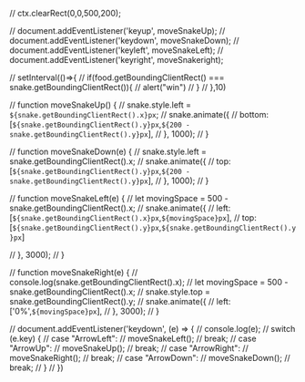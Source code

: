 // ctx.clearRect(0,0,500,200);

// document.addEventListener('keyup', moveSnakeUp);
// document.addEventListener('keydown', moveSnakeDown);
// document.addEventListener('keyleft', moveSnakeLeft);
// document.addEventListener('keyright', moveSnakeright);

// setInterval(()=>{
// if(food.getBoundingClientRect() === snake.getBoundingClientRect()){
// alert("win")
// }
// },10)

// function moveSnakeUp() {
// snake.style.left = `${snake.getBoundingClientRect().x}px`;
// snake.animate({
// bottom: [`${snake.getBoundingClientRect().y}px`,`${200 - snake.getBoundingClientRect().y}px`],
// }, 1000);
// }

// function moveSnakeDown(e) {
// snake.style.left = snake.getBoundingClientRect().x;
// snake.animate({
// top: [`${snake.getBoundingClientRect().y}px`,`${200 - snake.getBoundingClientRect().y}px`],
// }, 1000);
// }

// function moveSnakeLeft(e) {
// let movingSpace = 500 - snake.getBoundingClientRect().x;
// snake.animate({
// left: [`${snake.getBoundingClientRect().x}px`,`${movingSpace}px`],
// top: [`${snake.getBoundingClientRect().y}px`,`${snake.getBoundingClientRect().y}px`]

// }, 3000);
// }

// function moveSnakeRight(e) {
// console.log(snake.getBoundingClientRect().x);
// let movingSpace = 500 - snake.getBoundingClientRect().x;
// snake.style.top = snake.getBoundingClientRect().y;
// snake.animate({
// left:['0%',`${movingSpace}px`],
// }, 3000);
// }

// document.addEventListener('keydown', (e) => {
// console.log(e);
// switch (e.key) {
// case "ArrowLeft":
// moveSnakeLeft();
// break;
// case "ArrowUp":
// moveSnakeUp();
// break;
// case "ArrowRight":
// moveSnakeRight();
// break;
// case "ArrowDown":
// moveSnakeDown();
// break;
// }
// })
